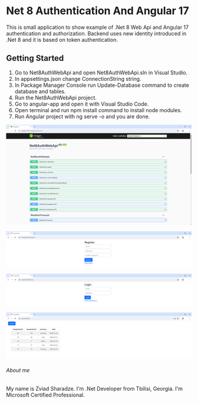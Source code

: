 # Net 8 Authentication And Angular 17

This is small application to show example of .Net 8 Web Api and Angular 17 authentication and authorization. Backend uses new identity introduced in .Net 8 and it is based on token authentication.

## Getting Started
1. Go to Net8AuthWebApi and open Net8AuthWebApi.sln in Visual Studio.
1. In appsettings.json change ConnectionString string.
2. In Package Manager Console run Update-Database command to create database and tables.
3. Run the Net8AuthWebApi project.
4. Go to angular-app and open it with Visual Studio Code.
5. Open terminal and run npm install command to install node modules.
5. Run Angular project with ng serve -o and you are done.

![screenshot](https://github.com/zsharadze/Net8AuthAndAngular17/blob/master/Capture1.png?raw=true)

![screenshot](https://github.com/zsharadze/Net8AuthAndAngular17/blob/master/Capture2.png?raw=true)

![screenshot](https://github.com/zsharadze/Net8AuthAndAngular17/blob/master/Capture3.png?raw=true)

![screenshot](https://github.com/zsharadze/Net8AuthAndAngular17/blob/master/Capture4.png?raw=true)

###### About me
My name is Zviad Sharadze. I'm .Net Developer from Tbilisi, Georgia.
I'm Microsoft Certified Professional.
